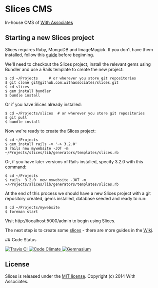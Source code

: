 # Slices CMS

In-house CMS of [With Associates](http://withassociates.com/)

## Starting a new Slices project

Slices requires Ruby, MongoDB and ImageMagick. If you don't have them installed, follow this [guide](https://github.com/withassociates/slices/wiki/Installation.md) before beginning.

We'll need to checkout the Slices project, install the relevant gems using Bundler and use a Rails template to create the new project:

    $ cd ~/Projects     # or wherever you store git repositories
    $ git clone git@github.com:withassociates/slices.git
    $ cd slices
    $ gem install bundler
    $ bundle install

Or if you have Slices already installed:

    $ cd ~/Projects/slices  # or wherever you store git repositories
    $ git pull
    $ bundle install

Now we're ready to create the Slices project:

    $ cd ~/Projects
    $ gem install rails -v '~> 3.2.0'
    $ rails new mywebsite -JOT -m ~/Projects/slices/lib/generators/templates/slices.rb
    
Or, if you have later versions of Rails installed, specify 3.2.0 with this command:

    $ cd ~/Projects
    $ rails _3.2.0_ new mywebsite -JOT -m ~/Projects/slices/lib/generators/templates/slices.rb

At the end of this process we should have a new Slices project with a git repository created, gems installed, database seeded and ready to run:

    $ cd ~/Projects/mywebsite
    $ foreman start

Visit http://localhost:5000/admin to begin using Slices.

The next step is to create some [slices](https://github.com/withassociates/slices/wiki/Creating-Slices) - there are more guides in the [Wiki](https://github.com/withassociates/slices/wiki).

## Code Status

[![Travis CI   ](https://api.travis-ci.org/withassociates/slices.png)       ](https://travis-ci.org/withassociates/slices)
[![Code Climate](https://codeclimate.com/github/withassociates/slices.png)  ](https://codeclimate.com/github/withassociates/slices)
[![Gemnasium   ](https://gemnasium.com/withassociates/slices.png)           ](https://gemnasium.com/withassociates/slices)

## License

Slices is released under the [MIT license](http://www.opensource.org/licenses/MIT). Copyright (c) 2014 With Associates.


